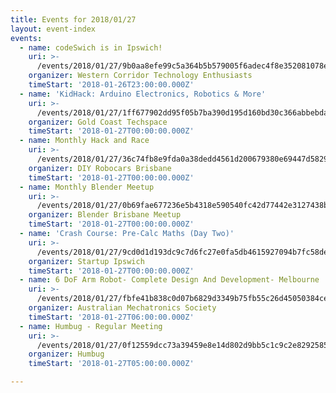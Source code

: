 ```yaml
---
title: Events for 2018/01/27
layout: event-index
events:
  - name: codeSwich is in Ipswich!
    uri: >-
      /events/2018/01/27/9b0aa8efe99c5a364b5b579005f6adec4f8e352081078ece377df526562fb63e
    organizer: Western Corridor Technology Enthusiasts
    timeStart: '2018-01-26T23:00:00.000Z'
  - name: 'KidHack: Arduino Electronics, Robotics & More'
    uri: >-
      /events/2018/01/27/1ff677902dd95f05b7ba390d195d160bd30c366abbebdaf17d80b20a1f4e85a2
    organizer: Gold Coast Techspace
    timeStart: '2018-01-27T00:00:00.000Z'
  - name: Monthly Hack and Race
    uri: >-
      /events/2018/01/27/36c74fb8e9fda0a38dedd4561d200679380e69447d5829986083ee38b398882a
    organizer: DIY Robocars Brisbane
    timeStart: '2018-01-27T00:00:00.000Z'
  - name: Monthly Blender Meetup
    uri: >-
      /events/2018/01/27/0b69fae677236e5b4318e590540fc42d77442e3127438b376e32ee9728beb34a
    organizer: Blender Brisbane Meetup
    timeStart: '2018-01-27T00:00:00.000Z'
  - name: 'Crash Course: Pre-Calc Maths (Day Two)'
    uri: >-
      /events/2018/01/27/9cd0d1d193dc9c7d6fc27e0fa5db4615927094b7fc58de119e6ba7661357b97a
    organizer: Startup Ipswich
    timeStart: '2018-01-27T00:00:00.000Z'
  - name: 6 DoF Arm Robot- Complete Design And Development- Melbourne
    uri: >-
      /events/2018/01/27/fbfe41b838c0d07b6829d3349b75fb55c26d45050384ce162e785b07ff55fdf5
    organizer: Australian Mechatronics Society
    timeStart: '2018-01-27T06:00:00.000Z'
  - name: Humbug - Regular Meeting
    uri: >-
      /events/2018/01/27/0f12559dcc73a39459e8e14d802d9bb5c1c9c2e82925854b9f469baa40c0a9c6
    organizer: Humbug
    timeStart: '2018-01-27T05:00:00.000Z'

---
```

